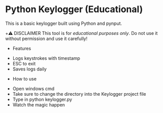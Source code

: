 # Python Keylogger (Educational)

This is a basic keylogger built using Python and pynput.

+⚠️ DISCLAIMER
This tool is for *educational purposes only*. Do not use it without permission and use it carefully!

+ Features
- Logs keystrokes with timestamp
- ESC to exit
- Saves logs daily

+ How to use
- Open windows cmd
- Take sure to change the directory into the Keylogger project file
- Type in python keylogger.py
- Watch the magic happen

